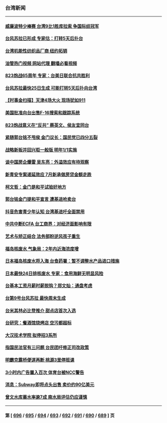 ### 台湾新闻
---
#### [威廉波特少棒赛 台湾9比1胜库拉索 争国际组冠军](../../pages/ncid1349361/n14060053.md?08241645) 
#### [台风苏拉已形成 专家估：打转5天后扑台](../../pages/ncid1349361/n14060146.md?08241645) 
#### [台湾机能性纺织品厂商 纽约拓销](../../pages/ncid1349361/n14060051.md?08241645) 
#### [油管热门视频 网站代理 翻墙必看视频](http://138.2.39.72:81/youtube.html?epic-marker?08241645)
#### [823炮战65周年 专家：台美日联合抗共胜利](../../pages/ncid1349361/n14059697.md?08241645) 
#### [台风苏拉最快25日生成 可能打转5天后扑向台湾](../../pages/ncid1349361/n14059978.md?08241645) 
#### [【时事金扫描】天津4场大火 现场犹如911](../../pages/ncid1349361/n14059713.md?08241645) 
#### [美国批准向台出售F-16搜索和跟踪系统](../../pages/ncid1349361/n14059781.md?08241645) 
#### [823炮战意义在“反共” 蔡英文、侯友宜同台](../../pages/ncid1349361/n14059687.md?08241645) 
#### [紧随郭台铭不甩侯 金门议长：国民党已四分五裂](../../pages/ncid1349361/n14059709.md?08241645) 
#### [战略新板并回兴柜一般版 明年1/1实施](../../pages/ncid1349361/n14059712.md?08241645) 
#### [谈中国房企爆雷 吴东亮：外溢效应有待观察](../../pages/ncid1349361/n14059710.md?08241645) 
#### [新青安专案递延效应 7月新承做房贷金额走跌](../../pages/ncid1349361/n14059707.md?08241645) 
#### [柯文哲：金门是和平试验好地方](../../pages/ncid1349361/n14059693.md?08241645) 
#### [郭台铭金门提和平宣言 遭基进呛卖台](../../pages/ncid1349361/n14059677.md?08241645) 
#### [抖音危害青少年认知 台湾基进吁全面禁用](../../pages/ncid1349361/n14059675.md?08241645) 
#### [中共中断ECFA 台工商界：对经济面影响有限](../../pages/ncid1349361/n14059656.md?08241645) 
#### [艺术与矫正结合 法务部盼逆风孩子重生](../../pages/ncid1349361/n14059640.md?08241645) 
#### [福岛核废水 气象局：2年内近海浓度增](../../pages/ncid1349361/n14059627.md?08241645) 
#### [日本福岛核废水将入海 台食药署：暂不调整水产品进口措施](../../pages/ncid1349361/n14059624.md?08241645) 
#### [日本最快24日排核废水 专家：食用海鲜无明显风险](../../pages/ncid1349361/n14059626.md?08241645) 
#### [台基本工资月薪时薪脱钩？郑文灿：通盘考虑](../../pages/ncid1349361/n14059595.md?08241645) 
#### [台第9号台风苏拉 最快周末生成](../../pages/ncid1349361/n14059569.md?08241645) 
#### [台米其林必比登推介 甜点店首次入选](../../pages/ncid1349361/n14059598.md?08241645) 
#### [台研究：餐酒馆烧烤店 空污都超标](../../pages/ncid1349361/n14059597.md?08241645) 
#### [大汉技术学院 拟停招3系所](../../pages/ncid1349361/n14059577.md?08241645) 
#### [指国民法官有三问题 台民团吁修正司改政策](../../pages/ncid1349361/n14059591.md?08241645) 
#### [明霸克露桥便道再断 桃源3里停班课](../../pages/ncid1349361/n14059561.md?08241645) 
#### [3小时内广告置入百次 体育台被NCC警告](../../pages/ncid1349361/n14059540.md?08241645) 
#### [消息：Subway即将点头出售 卖价约90亿美元](../../pages/ncid1349361/n14059522.md?08241645) 
#### [曾文水库蓄水率逾7成 南水局评估仍应谨慎](../../pages/ncid1349361/n14059475.md?08241645) 

---
#### 第 [ [696](./696.md?08241645) / [695](./695.md?08241645) / [694](./694.md?08241645) / [693](./693.md?08241645) / [692](./692.md?08241645) / [691](./691.md?08241645) / [690](./690.md?08241645) / [689](./689.md?08241645) ] 页
